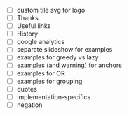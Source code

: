 
 - [ ] custom tile svg for logo
 - [ ] Thanks
 - [ ] Useful links
 - [ ] History
 - [ ] google analytics
 - [ ] separate slideshow for examples
 - [ ] examples for greedy vs lazy
 - [ ] examples (and warning) for anchors
 - [ ] examples for OR
 - [ ] examples for grouping
 - [ ] quotes
 - [ ] implementation-specifics
 - [ ] negation
